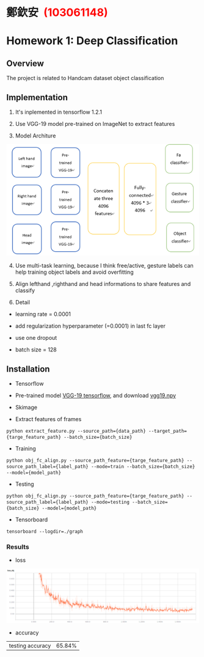 # 鄭欽安 <span style="color:red">  (103061148)</span>

# Homework 1: Deep Classification

## Overview
The project is related to Handcam dataset object classification


## Implementation
1. It's inplemented in tensorflow 1.2.1
  
2. Use VGG-19 model pre-trained on ImageNet to extract features 
  
3. Model Architure  

<img src="../README_files/model.png" style="float:middle;">

4. Use multi-task learning, because I think free/active, gesture labels can help training object labels and avoid overfitting 

5. Align lefthand ,righthand and head informations to share features and classify    

6. Detail  
  * learning rate = 0.0001  
  
  * add regularization hyperparameter (=0.0001) in last fc layer 
  
  * use one dropout
  
  * batch size = 128

  





## Installation
* Tensorflow  

* Pre-trained model  [VGG-19 tensorflow](https://github.com/machrisaa/tensorflow-vgg), and download [vgg19.npy](https://mega.nz/#!xZ8glS6J!MAnE91ND_WyfZ_8mvkuSa2YcA7q-1ehfSm-Q1fxOvvs)  

* Skimage
  
* Extract features of frames
```
python extract_feature.py --source_path={data_path} --target_path={targe_feature_path} --batch_size={batch_size}
```
  
* Training  
```
python obj_fc_align.py --source_path_feature={targe_feature_path} --source_path_label={label_path} --mode=train --batch_size={batch_size} --model={model_path}
```
  
* Testing
```
python obj_fc_align.py --source_path_feature={targe_feature_path} --source_path_label={label_path} --mode=testing --batch_size={batch_size} --model={model_path}
```
* Tensorboard  
```
tensorboard --logdir=./graph  
```   

### Results  

* loss
<img src="../README_files/loss.png" style="float:middle;">  

* accuracy  
<table>
<tr>
<td>
testing accuracy
</td>
<td>
65.84%  
</td>
</tr>


</table>


